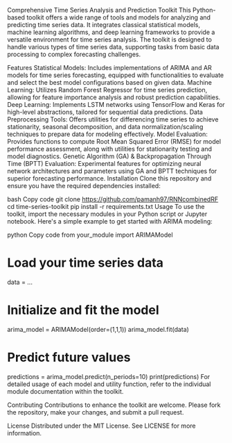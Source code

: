 Comprehensive Time Series Analysis and Prediction Toolkit
This Python-based toolkit offers a wide range of tools and models for analyzing and predicting time series data. It integrates classical statistical models, machine learning algorithms, and deep learning frameworks to provide a versatile environment for time series analysis. The toolkit is designed to handle various types of time series data, supporting tasks from basic data processing to complex forecasting challenges.

Features
Statistical Models: Includes implementations of ARIMA and AR models for time series forecasting, equipped with functionalities to evaluate and select the best model configurations based on given data.
Machine Learning: Utilizes Random Forest Regressor for time series prediction, allowing for feature importance analysis and robust prediction capabilities.
Deep Learning: Implements LSTM networks using TensorFlow and Keras for high-level abstractions, tailored for sequential data predictions.
Data Preprocessing Tools: Offers utilities for differencing time series to achieve stationarity, seasonal decomposition, and data normalization/scaling techniques to prepare data for modeling effectively.
Model Evaluation: Provides functions to compute Root Mean Squared Error (RMSE) for model performance assessment, along with utilities for stationarity testing and model diagnostics.
Genetic Algorithm (GA) & Backpropagation Through Time (BPTT) Evaluation: Experimental features for optimizing neural network architectures and parameters using GA and BPTT techniques for superior forecasting performance.
Installation
Clone this repository and ensure you have the required dependencies installed:

bash
Copy code
git clone https://github.com/pamanh97/RNNcombinedRF
cd time-series-toolkit
pip install -r requirements.txt
Usage
To use the toolkit, import the necessary modules in your Python script or Jupyter notebook. Here's a simple example to get started with ARIMA modeling:

python
Copy code
from your_module import ARIMAModel

# Load your time series data
data = ...

# Initialize and fit the model
arima_model = ARIMAModel(order=(1,1,1))
arima_model.fit(data)

# Predict future values
predictions = arima_model.predict(n_periods=10)
print(predictions)
For detailed usage of each model and utility function, refer to the individual module documentation within the toolkit.

Contributing
Contributions to enhance the toolkit are welcome. Please fork the repository, make your changes, and submit a pull request.

License
Distributed under the MIT License. See LICENSE for more information.
